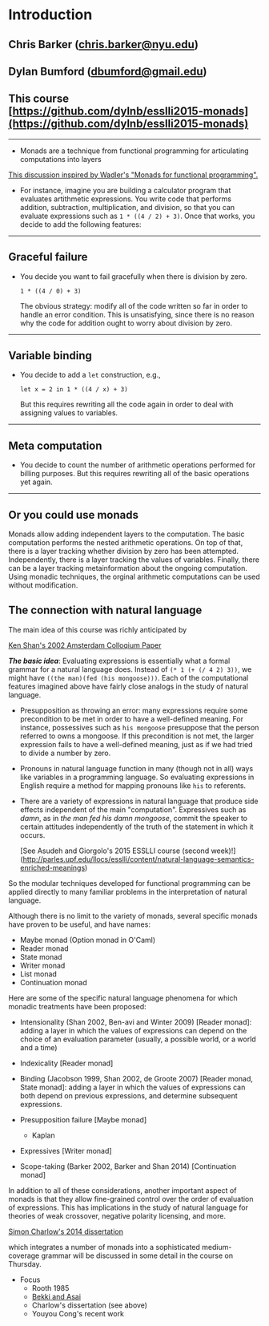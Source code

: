 # Introduction

## Chris Barker (chris.barker@nyu.edu)
## Dylan Bumford (dbumford@gmail.edu)
## This course [https://github.com/dylnb/esslli2015-monads](https://github.com/dylnb/esslli2015-monads)

---

* Monads are a technique from functional programming for articulating
  computations into layers

[This discussion inspired by Wadler's "Monads for functional programming".](../Readings/wadler-monads.pdf)

* For instance, imagine you are building a calculator program that
  evaluates artithmetic expressions.  You write code that performs
  addition, subtraction, multiplication, and division, so that you can
  evaluate expressions such as `1 * ((4 / 2) + 3)`.  Once that
  works, you decide to add the following features:

---

## Graceful failure

* You decide you want to fail gracefully when there is division by
  zero.  

  `1 * ((4 / 0) + 3)`

  The obvious strategy: modify all of the code written so far
  in order to handle an error condition.  This is unsatisfying, since
  there is no reason why the code for addition ought to worry about
  division by zero.

---

## Variable binding

* You decide to add a `let` construction, e.g.,

    `let x = 2 in 1 * ((4 / x) + 3)`

  But this requires rewriting all the code again in order to deal with
  assigning values to variables.

---

## Meta computation

* You decide to count the number of arithmetic operations performed
  for billing purposes.  But this requires rewriting all of the basic
  operations yet again.

---

## Or you could use monads

Monads allow adding independent layers to the computation.  The basic
computation performs the nested arithmetic operations.  On top of
that, there is a layer tracking whether division by zero has been
attempted.  Independently, there is a layer tracking the values of
variables.  Finally, there can be a layer tracking metainformation
about the ongoing computation.  Using monadic techniques, the orginal
arithmetic computations can be used without modification.

## The connection with natural language

The main idea of this course was richly anticipated by 

  [Ken Shan's 2002 Amsterdam Colloqium Paper](../Readings/shan-monads.pdf)

***The basic idea***:
Evaluating expressions is essentially what a formal grammar for a
natural language does.  Instead of `(* 1 (+ (/ 4 2) 3))`, we might
have `((the man)(fed (his mongoose)))`.  Each of the computational
features imagined above have fairly close analogs in the study of
natural language.

* Presupposition as throwing an error: many expressions require some
  precondition to be met in order to have a well-defined meaning.  For
  instance, possessives such as `his mongoose` presuppose that the
  person referred to owns a mongoose.  If this precondition is not
  met, the larger expression fails to have a well-defined meaning,
  just as if we had tried to divide a number by zero.

* Pronouns in natural language function in many (though not in all)
  ways like variables in a programming language.  So evaluating
  expressions in English require a method for mapping pronouns like
  `his` to referents.

* There are a variety of expressions in natural language that produce
  side effects independent of the main "computation".  Expressives
  such as *damn*, as in *the man fed his damn mongoose*, commit the
  speaker to certain attitudes independently of the truth of the
  statement in which it occurs.  

  [See Asudeh and Giorgolo's 2015 ESSLLI course (second week)!]
  (http://parles.upf.edu/llocs/esslli/content/natural-language-semantics-enriched-meanings)

  
So the modular techniques developed for functional programming can be
applied directly to many familiar problems in the interpretation of
natural language.

Although there is no limit to the variety of monads, several specific
monads have proven to be useful, and have names:

* Maybe monad (Option monad in O'Caml)
* Reader monad
* State monad
* Writer monad
* List monad
* Continuation monad

Here are some of the specific natural language phenomena for which
monadic treatments have been proposed:

* Intensionality (Shan 2002, Ben-avi and Winter 2009) [Reader monad]:
  adding a layer in which the values of expressions can depend on the
  choice of an evaluation parameter (usually, a possible world, or a
  world and a time) 

* Indexicality [Reader monad]

* Binding (Jacobson 1999, Shan 2002, de Groote 2007) [Reader monad,
  State monad]: adding a layer in which the values of expressions can
  both depend on previous expressions, and determine subsequent
  expressions.

* Presupposition failure [Maybe monad]
  * Kaplan

* Expressives [Writer monad]

* Scope-taking (Barker 2002, Barker and Shan 2014) [Continuation monad]

In addition to all of these considerations, another important aspect
of monads is that they allow fine-grained control over the order of
evaluation of expressions.  This has implications in the study of
natural language for theories of weak crossover, negative polarity
licensing, and more.

  [Simon Charlow's 2014 dissertation](http://semanticsarchive.net/Archive/2JmMWRjY/charlow-semantics-exceptional-scope-diss.pdf)

which integrates a number of monads into a sophisticated
medium-coverage grammar will be discussed in some detail in the course
on Thursday.

* Focus
  * Rooth 1985
  * [Bekki and Asai](../Readings/bekki-asai-covert-movement.pdf)
  * Charlow's dissertation (see above)
  * Youyou Cong's recent work
